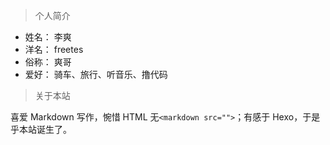 > 个人简介

* 姓名：  李爽
* 洋名：  freetes
* 俗称：  爽哥
* 爱好：  骑车、旅行、听音乐、撸代码

> 关于本站

喜爱 Markdown 写作，惋惜 HTML 无`<markdown src="">`；有感于 Hexo，于是乎本站诞生了。